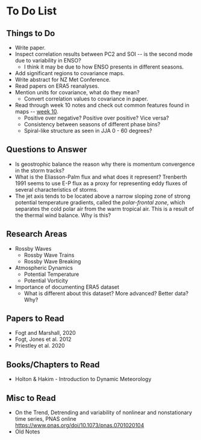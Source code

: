 # To Do List

## Things to Do

- Write paper.
- Inspect correlation results between PC2 and SOI -- is the second mode due to variability in ENSO?
    - I think it may be due to how ENSO presents in different seasons.
- Add significant regions to covariance maps.
- Write abstract for NZ Met Conference.
- Read papers on ERA5 reanalyses.
- Mention units for covariance, what do they mean?
    - Convert correlation values to covariance in paper.
- Read through week 10 notes and check out common features found in maps -- [week 10](era5_analysis/week10.md).
    - Positive over negative? Positive over positive? Vice versa?
    - Consistency between seasons of different phase bins?
    - Spiral-like structure as seen in JJA 0 - 60 degrees?


## Questions to Answer

- Is geostrophic balance the reason why there is momentum convergence in the storm tracks?
- What is the Eliasson-Palm flux and what does it represent? Trenberth 1991 seems to use E-P flux as a proxy for representing eddy fluxes of several characteristics of storms.
- The jet axis tends to be located above a narrow sloping zone of strong potential temperature gradients, called the _polar-frontal zone_, which separates the cold polar air from the warm tropical air. This is a result of the thermal wind balance. Why is this?


## Research Areas

- Rossby Waves
    - Rossby Wave Trains
    - Rossby Wave Breaking
- Atmospheric Dynamics
    - Potential Temperature
    - Potential Vorticity
- Importance of documenting ERA5 dataset
    - What is different about this dataset? More advanced? Better data? Why?


## Papers to Read

- Fogt and Marshall, 2020
- Fogt, Jones et al. 2012
- Priestley et al. 2020


## Books/Chapters to Read

- Holton & Hakim - Introduction to Dynamic Meteorology


## Misc to Read

- On the Trend, Detrending and variability of nonlinear and nonstationary time series, PNAS online https://www.pnas.org/doi/10.1073/pnas.0701020104
- Old Notes
